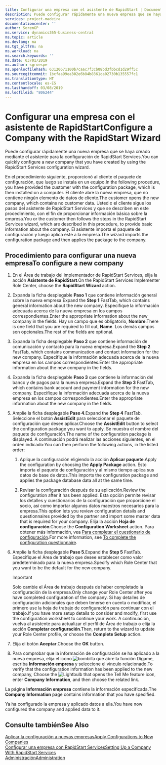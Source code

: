 ```yaml
---
title: Configurar una empresa con el asistente de RapidStart | Documentos de Microsoft
description: Puede configurar rápidamente una nueva empresa que se haya creado mediante el asistente para la configuración de RapidStart Services.
services: project-madeira
documentationcenter: ''
author: SorenGP
ms.service: dynamics365-business-central
ms.topic: article
ms.devlang: na
ms.tgt_pltfrm: na
ms.workload: na
ms.search.keywords: ''
ms.date: 03/01/2019
ms.author: sgroespe
ms.openlocfilehash: 63120671100b7caac7f3cb08bd3fbbcd1d29ff5c
ms.sourcegitcommit: 1bcfaa99ea302e6b84b8361ca02730b135557fc1
ms.translationtype: HT
ms.contentlocale: es-ES
ms.lasthandoff: 03/08/2019
ms.locfileid: "806244"
---
```

# <a name="configure-a-company-with-the-rapidstart-wizard"></a><span data-ttu-id="4c4de-103">Configurar una empresa con el asistente de RapidStart</span><span class="sxs-lookup"><span data-stu-id="4c4de-103">Configure a Company with the RapidStart Wizard</span></span>
<span data-ttu-id="4c4de-104">Puede configurar rápidamente una nueva empresa que se haya creado mediante el asistente para la configuración de RapidStart Services.</span><span class="sxs-lookup"><span data-stu-id="4c4de-104">You can quickly configure a new company that you have created by using the RapidStart Services configuration wizard.</span></span>

<span data-ttu-id="4c4de-105">En el procedimiento siguiente, proporcionó al cliente el paquete de configuración, que luego se instala en un equipo.</span><span class="sxs-lookup"><span data-stu-id="4c4de-105">In the following procedure, you have provided the customer with the configuration package, which is then installed on a computer.</span></span> <span data-ttu-id="4c4de-106">El cliente abre la nueva empresa, que no contiene ningún elemento de datos de cliente.</span><span class="sxs-lookup"><span data-stu-id="4c4de-106">The customer opens the new company, which contains no customer data.</span></span> <span data-ttu-id="4c4de-107">Usted o el cliente sigue los pasos del asistente de RapidStart Services y que se describen en este procedimiento, con el fin de proporcionar información básica sobre la empresa.</span><span class="sxs-lookup"><span data-stu-id="4c4de-107">You or the customer then follows the steps in the RapidStart Services wizard, which are described in this procedure, to provide basic information about the company.</span></span> <span data-ttu-id="4c4de-108">El asistente importa el paquete de configuración y luego aplica este a la empresa.</span><span class="sxs-lookup"><span data-stu-id="4c4de-108">The wizard imports the configuration package and then applies the package to the company.</span></span>  

## <a name="to-configure-a-new-company"></a><span data-ttu-id="4c4de-109">Procedimiento para configurar una nueva empresa</span><span class="sxs-lookup"><span data-stu-id="4c4de-109">To configure a new company</span></span>  
1. <span data-ttu-id="4c4de-110">En el Área de trabajo del implementador de RapidStart Services, elija la acción **Asistente de RapidStart**.</span><span class="sxs-lookup"><span data-stu-id="4c4de-110">On the RapidStart Services Implementer Role Center, choose the **RapidStart Wizard** action.</span></span>  
2. <span data-ttu-id="4c4de-111">Expanda la ficha desplegable **Paso 1** que contiene información general sobre la nueva empresa.</span><span class="sxs-lookup"><span data-stu-id="4c4de-111">Expand the **Step 1** FastTab, which contains general information about the new company.</span></span> <span data-ttu-id="4c4de-112">Especifique la información adecuada acerca de la nueva empresa en los campos correspondientes.</span><span class="sxs-lookup"><span data-stu-id="4c4de-112">Enter the appropriate information about the new company in the fields.</span></span> <span data-ttu-id="4c4de-113">Hay un campo que es obligatorio, **Nombre**.</span><span class="sxs-lookup"><span data-stu-id="4c4de-113">There is one field that you are required to fill out, **Name**.</span></span> <span data-ttu-id="4c4de-114">Los demás campos son opcionales.</span><span class="sxs-lookup"><span data-stu-id="4c4de-114">The rest of the fields are optional.</span></span>  
3. <span data-ttu-id="4c4de-115">Expanda la ficha desplegable **Paso 2** que contiene información de comunicación y contacto para la nueva empresa.</span><span class="sxs-lookup"><span data-stu-id="4c4de-115">Expand the **Step 2** FastTab, which contains communication and contact information for the new company.</span></span> <span data-ttu-id="4c4de-116">Especifique la información adecuada acerca de la nueva empresa en los campos correspondientes.</span><span class="sxs-lookup"><span data-stu-id="4c4de-116">Enter the appropriate information about the new company in the fields.</span></span>
4. <span data-ttu-id="4c4de-117">Expanda la ficha desplegable **Paso 3** que contiene la información del banco y de pagos para la nueva empresa.</span><span class="sxs-lookup"><span data-stu-id="4c4de-117">Expand the **Step 3** FastTab, which contains bank account and payment information for the new company.</span></span> <span data-ttu-id="4c4de-118">Especifique la información adecuada acerca de la nueva empresa en los campos correspondientes.</span><span class="sxs-lookup"><span data-stu-id="4c4de-118">Enter the appropriate information about the new company in the fields.</span></span>  
5. <span data-ttu-id="4c4de-119">Amplíe la ficha desplegable **Paso 4**.</span><span class="sxs-lookup"><span data-stu-id="4c4de-119">Expand the **Step 4** FastTab.</span></span> <span data-ttu-id="4c4de-120">Seleccione el botón **AssistEdit** para seleccionar el paquete de configuración que desee aplicar.</span><span class="sxs-lookup"><span data-stu-id="4c4de-120">Choose the **AssistEdit** button to select the configuration package you want to apply.</span></span> <span data-ttu-id="4c4de-121">Se muestra el nombre del paquete de configuración.</span><span class="sxs-lookup"><span data-stu-id="4c4de-121">The name of the configuration package is displayed.</span></span> <span data-ttu-id="4c4de-122">A continuación podrá realizar las acciones siguientes, en el orden indicado:</span><span class="sxs-lookup"><span data-stu-id="4c4de-122">You can then perform the following actions, in the listed order:</span></span>  

    1. <span data-ttu-id="4c4de-123">Aplique la configuración eligiendo la acción **Aplicar paquete**.</span><span class="sxs-lookup"><span data-stu-id="4c4de-123">Apply the configuration by choosing the **Apply Package** action.</span></span> <span data-ttu-id="4c4de-124">Esto importa el paquete de configuración y al mismo tiempo aplica sus datos de base de datos.</span><span class="sxs-lookup"><span data-stu-id="4c4de-124">This imports the configuration package and applies the package database data all at the same time.</span></span>  

    2. <span data-ttu-id="4c4de-125">Revisar la configuración después de su aplicación.</span><span class="sxs-lookup"><span data-stu-id="4c4de-125">Review the configuration after it has been applied.</span></span> <span data-ttu-id="4c4de-126">Esta opción permite revisar los detalles y cuestionarios de la configuración que proporcione el socio, así como importar algunos datos maestros necesarios para la empresa.</span><span class="sxs-lookup"><span data-stu-id="4c4de-126">This option lets you review configuration details and questionnaires provided by the partner and import some master data that is required for your company.</span></span> <span data-ttu-id="4c4de-127">Elija la acción **Hoja de configuración**.</span><span class="sxs-lookup"><span data-stu-id="4c4de-127">Choose the **Configuration Worksheet** action.</span></span> <span data-ttu-id="4c4de-128">Para obtener más información, vea [Para completar el cuestionario de configuración](admin-gather-customer-setup-values.md#to-complete-the-configuration-questionnaire).</span><span class="sxs-lookup"><span data-stu-id="4c4de-128">For more information, see [To complete the configuration questionnaire](admin-gather-customer-setup-values.md#to-complete-the-configuration-questionnaire).</span></span>  

6. <span data-ttu-id="4c4de-129">Amplíe la ficha desplegable **Paso 5**.</span><span class="sxs-lookup"><span data-stu-id="4c4de-129">Expand the **Step 5** FastTab.</span></span> <span data-ttu-id="4c4de-130">Especifique el Área de trabajo que desee establecer como valor predeterminado para la nueva empresa.</span><span class="sxs-lookup"><span data-stu-id="4c4de-130">Specify which Role Center that you want to be the default for the new company.</span></span>  

    > [!IMPORTANT]  
    >  <span data-ttu-id="4c4de-131">Solo cambie el Área de trabajo después de haber completado la configuración de la empresa.</span><span class="sxs-lookup"><span data-stu-id="4c4de-131">Only change your Role Center after you have completed configuration of the company.</span></span> <span data-ttu-id="4c4de-132">Si hay detalles de configuración adicionales que deben tenerse en cuenta o modificar, el primero use la hoja de trabajo de configuración para continuar con el trabajo.</span><span class="sxs-lookup"><span data-stu-id="4c4de-132">If you have more setup details to consider and modify, first use the configuration worksheet to continue your work.</span></span> <span data-ttu-id="4c4de-133">A continuación, vuelva al asistente para actualizar el perfil de Área de trabajo o elija la acción **Completar configuración**.</span><span class="sxs-lookup"><span data-stu-id="4c4de-133">Then, return to the wizard to update your Role Center profile, or choose the **Complete Setup** action.</span></span>

7. <span data-ttu-id="4c4de-134">Elija el botón **Aceptar**.</span><span class="sxs-lookup"><span data-stu-id="4c4de-134">Choose the **OK** button.</span></span>  
8. <span data-ttu-id="4c4de-135">Para comprobar que la información de configuración se ha aplicado a la nueva empresa, elija el icono ![bombilla que abre la función Dígame](media/ui-search/search_small.png "Dígame que desea hacer"), escriba **Información empresa** y seleccione el vínculo relacionado.</span><span class="sxs-lookup"><span data-stu-id="4c4de-135">To verify that the configuration information has been applied to the new company, Choose the ![Lightbulb that opens the Tell Me feature](media/ui-search/search_small.png "Tell me what you want to do") icon, enter **Company Information**, and then choose the related link.</span></span>

<span data-ttu-id="4c4de-136">La página **Información empresa** contiene la información especificada.</span><span class="sxs-lookup"><span data-stu-id="4c4de-136">The **Company Information** page contains information that you have specified.</span></span>   

<span data-ttu-id="4c4de-137">Ya ha configurado la empresa y aplicado datos a ella.</span><span class="sxs-lookup"><span data-stu-id="4c4de-137">You have now configured the company and applied data to it.</span></span>  

## <a name="see-also"></a><span data-ttu-id="4c4de-138">Consulte también</span><span class="sxs-lookup"><span data-stu-id="4c4de-138">See Also</span></span>  
[<span data-ttu-id="4c4de-139">Aplicar la configuración a nuevas empresas</span><span class="sxs-lookup"><span data-stu-id="4c4de-139">Apply Configurations to New Companies</span></span>](admin-apply-configuration-to-new-companies.md)  
[<span data-ttu-id="4c4de-140">Configurar una empresa con RapidStart Services</span><span class="sxs-lookup"><span data-stu-id="4c4de-140">Setting Up a Company With RapidStart Services</span></span>](admin-set-up-a-company-with-rapidstart.md)  
[<span data-ttu-id="4c4de-141">Administración</span><span class="sxs-lookup"><span data-stu-id="4c4de-141">Administration</span></span>](admin-setup-and-administration.md)
